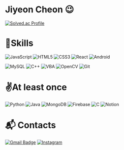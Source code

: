 # Jiyeon Cheon 😉
[![Solved.ac Profile](http://mazassumnida.wtf/api/v2/generate_badge?boj=secleezy)](https://solved.ac/secleezy/)

# 💪Skills
![JavaScript](https://img.shields.io/badge/JavaScript-F7DF1E.svg?&style=for-the-badge&logo=JavaScript&logoColor=white)
![HTML5](https://img.shields.io/badge/HTML5-E34F26.svg?&style=for-the-badge&logo=HTML5&logoColor=white)
![CSS3](https://img.shields.io/badge/CSS3-1572B6.svg?&style=for-the-badge&logo=CSS3&logoColor=white)
![React](https://img.shields.io/badge/React-20232A.svg?&style=for-the-badge&logo=react&logoColor=61DAFB)
![Android](https://img.shields.io/badge/Android-3DDC84.svg?&style=for-the-badge&logo=Android&logoColor=white)

![MySQL](https://img.shields.io/badge/MySQL-4479A1.svg?&style=for-the-badge&logo=MySQL&logoColor=white)
![C++](https://img.shields.io/badge/C++-00599C.svg?&style=for-the-badge&logo=c%2B%2B&logoColor=white)
![VBA](https://img.shields.io/badge/VBA-5F2A91.svg?&style=for-the-badge&logoColor=white)
![OpenCV](https://img.shields.io/badge/OpenCV-5C3EE8.svg?&style=for-the-badge&logo=opencv&logoColor=white)
![Git](https://img.shields.io/badge/Git-F05032.svg?&style=for-the-badge&logo=Git&logoColor=white)


# ✌At least once
![Python](https://img.shields.io/badge/Python-3776AB.svg?&style=for-the-badge&logo=Python&logoColor=white)
![Java](https://img.shields.io/badge/Java-007396.svg?&style=for-the-badge&logo=Java&logoColor=white)
![MongoDB](https://img.shields.io/badge/MongoDB-4EA94B.svg?&style=for-the-badge&logo=mongodb&logoColor=white)
![Firebase](https://img.shields.io/badge/Firebase-FFCA28.svg?&style=for-the-badge&logo=firebase&logoColor=white)
![C](https://img.shields.io/badge/C-00599C.svg?&style=for-the-badge&logo=c&logoColor=white)
![Notion](https://img.shields.io/badge/Notion-000000.svg?&style=for-the-badge&logo=notion&logoColor=white)

# :mailbox_with_mail: Contacts
[![Gmail Badge](https://img.shields.io/badge/Gmail-d14836?style=flat-square&logo=Gmail&logoColor=white&link=mailto:secleezy@gmail.com)](mailto:secleezy@gmail.com)
[![Instagram](https://img.shields.io/badge/Instagram-E4405F.svg?&style=for-the-badge&logo=Instagram&logoColor=white)](https://www.instagram.com/secleezy/)
